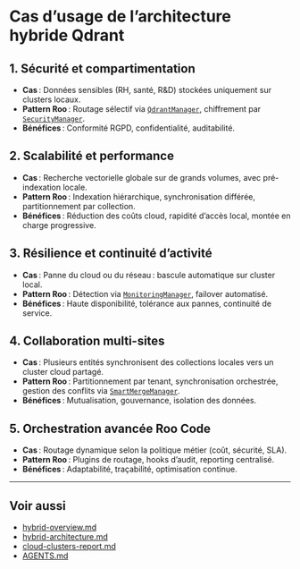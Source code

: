 # Cas d’usage de l’architecture hybride Qdrant

## 1. Sécurité et compartimentation

- **Cas** : Données sensibles (RH, santé, R&D) stockées uniquement sur clusters locaux.
- **Pattern Roo** : Routage sélectif via [`QdrantManager`](../../../../AGENTS.md#qdrantmanager), chiffrement par [`SecurityManager`](../../../../AGENTS.md#securitymanager).
- **Bénéfices** : Conformité RGPD, confidentialité, auditabilité.

## 2. Scalabilité et performance

- **Cas** : Recherche vectorielle globale sur de grands volumes, avec pré-indexation locale.
- **Pattern Roo** : Indexation hiérarchique, synchronisation différée, partitionnement par collection.
- **Bénéfices** : Réduction des coûts cloud, rapidité d’accès local, montée en charge progressive.

## 3. Résilience et continuité d’activité

- **Cas** : Panne du cloud ou du réseau : bascule automatique sur cluster local.
- **Pattern Roo** : Détection via [`MonitoringManager`](../../../../AGENTS.md#monitoringmanager), failover automatisé.
- **Bénéfices** : Haute disponibilité, tolérance aux pannes, continuité de service.

## 4. Collaboration multi-sites

- **Cas** : Plusieurs entités synchronisent des collections locales vers un cluster cloud partagé.
- **Pattern Roo** : Partitionnement par tenant, synchronisation orchestrée, gestion des conflits via [`SmartMergeManager`](../../../../AGENTS.md#smartmergemanager).
- **Bénéfices** : Mutualisation, gouvernance, isolation des données.

## 5. Orchestration avancée Roo Code

- **Cas** : Routage dynamique selon la politique métier (coût, sécurité, SLA).
- **Pattern Roo** : Plugins de routage, hooks d’audit, reporting centralisé.
- **Bénéfices** : Adaptabilité, traçabilité, optimisation continue.

---

## Voir aussi

- [hybrid-overview.md](hybrid-overview.md)
- [hybrid-architecture.md](hybrid-architecture.md)
- [cloud-clusters-report.md](cloud-clusters-report.md)
- [AGENTS.md](../../../../AGENTS.md)
